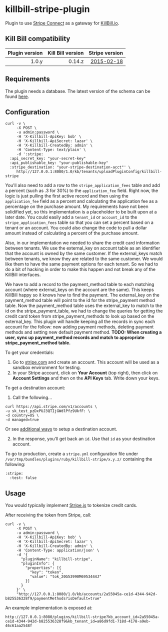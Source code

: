killbill-stripe-plugin
======================

Plugin to use [Stripe Connect](https://stripe.com/docs/connect) as a gateway for [KillBill.io](http://www.killbill.io).


Kill Bill compatibility
-----------------------

| Plugin version | Kill Bill version | Stripe version                                            |
| -------------: | ----------------: | --------------------------------------------------------: |
| 1.0.y          | 0.14.z            | [2015-02-18](https://stripe.com/docs/upgrades#2015-02-18) |

Requirements
------------

The plugin needs a database. The latest version of the schema can be found [here](https://github.com/rachelswitzer/killbill-stripe-plugin/blob/master/db/ddl.sql).

Configuration
-------------

```
curl -v \
     -X POST \
     -u admin:password \
     -H 'X-Killbill-ApiKey: bob' \
     -H 'X-Killbill-ApiSecret: lazar' \
     -H 'X-Killbill-CreatedBy: admin' \
     -H 'Content-Type: text/plain' \
     -d ':stripe:
  :api_secret_key: "your-secret-key"
  :api_publishable_key: "your-publishable-key"
  :stripe_destination: "your-stripe-destination-acct"' \
     http://127.0.0.1:8080/1.0/kb/tenants/uploadPluginConfig/killbill-stripe
```

You'll also need to add a row to the `stripe_application_fees` table and add a percent (such as .3 for 30%) to the `application_fee` field. Right now, the logic is just pulling the first active record and then using the `application_fee` field as a percent and calculating the application fee as a percentage on the purchase amount. My requirements have not been solidified yet, so this implementation is a placeholder to be built upon at a later date. You could easily add a `tenant_id` or `account_id` to the `stripe_application_fees` table so that you can set a percent based on a tenant or an account. You could also change the code to pull a dollar amount instead of calculating a percent of the purchase amount.

Also, in our implementation we needed to share the credit card information between tenants. We use the external_key on account table as an identifier that the account is owned by the same customer. If the external_keys match between tenants, we know they are related to the same customer. We would like them to have the same payment options for each tenant. So we had to do a bit of hacking in order to make this happen and not break any of the KillBill interfaces.

We have to add a record to the payment_method table to each matching account (where external_keys on the account are the same). This keeps KillBill happy so it knows how to find the payment. The external_key on the payment_method table will point to the id for the stripe_payment method table. Now the payment_method table uses the external_key to match to the id on the stripe_payment_table, we had to change the queries for getting the credit card token from stripe_payment_methods to look up based on the external_key.
This plugin will handle keeping all the records in sync each account for the follow: new adding payment methods, deleting payment methods and setting new default payment method. 
**TODO: When creating a user, sync up payment_method records and match to appropriate stripe_payment_method table.**


To get your credentials:

1. Go to [stripe.com](http://stripe.com/) and create an account. This account will be used as a sandbox environment for testing.
2. In your Stripe account, click on **Your Account** (top right), then click on **Account Settings** and then on the **API Keys** tab. Write down your keys.

To get a destination account:
1. Call the following...
```
curl https://api.stripe.com/v1/accounts \
-u sk_test_pzDxPUJ3QTIjGWdlPfz9UkfF: \
-d country=US \
-d managed=true
```
Or see [additional ways](https://stripe.com/docs/connect/managed-accounts#creating-a-managed-account) to setup a destination account. 

2. In the response, you'll get back an `id`. Use that `id` as your destination account.    

To go to production, create a `stripe.yml` configuration file under `/var/tmp/bundles/plugins/ruby/killbill-stripe/x.y.z/` containing the following:

```
:stripe:
  :test: false
```

Usage
-----

You would typically implement [Stripe.js](https://stripe.com/docs/stripe.js) to tokenize credit cards. 

After receiving the token from Stripe, call:

```
curl -v \
     -X POST \
     -u admin:password \
     -H 'X-Killbill-ApiKey: bob' \
     -H 'X-Killbill-ApiSecret: lazar' \
     -H 'X-Killbill-CreatedBy: admin' \
     -H 'Content-Type: application/json' \
     -d '{
       "pluginName": "killbill-stripe",
       "pluginInfo": {
         "properties": [{
           "key": "token",
           "value": "tok_20G53990M6953444J"
         }]
       }
     }' \
     "http://127.0.0.1:8080/1.0/kb/accounts/2a55045a-ce1d-4344-942d-b825536328f9/paymentMethods?isDefault=true"
```

An example implementation is exposed at:

```
http://127.0.0.1:8080/plugins/killbill-stripe?kb_account_id=2a55045a-ce1d-4344-942d-b825536328f9&kb_tenant_id=a86d9fd1-718d-4178-a9eb-46c61aa2548f
```
